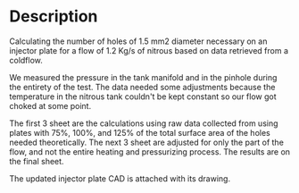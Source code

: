 # Description
Calculating the number of holes of 1.5 mm2 diameter necessary on an injector plate for a flow of 1.2 Kg/s of nitrous based on data retrieved from a coldflow.

We measured the pressure in the tank manifold and in the pinhole during the entirety of the test. The data needed some adjustments because the temperature in the nitrous tank couldn't be kept constant so our flow got choked at some point.

The first 3 sheet are the calculations using raw data collected from using plates with 75%, 100%, and 125% of the total surface area of the holes needed theoretically. The next 3 sheet are adjusted for only the part of the flow, and not the entire heating and pressurizing process. The results are on the final sheet.

The updated injector plate CAD is attached with its drawing.
